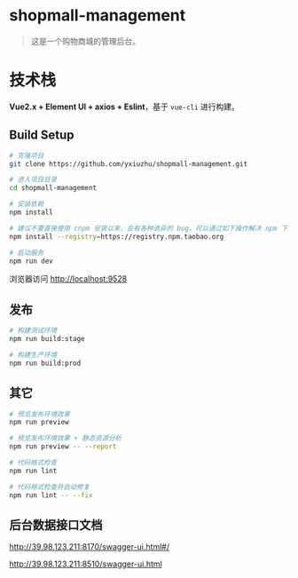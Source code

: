 # shopmall-management

> 这是一个购物商城的管理后台。

# 技术栈
**Vue2.x + Element UI + axios + Eslint**，基于 `vue-cli` 进行构建。

<p align="center">
  <!-- <b>SPONSORED BY</b> -->
</p>
<p align="center">
   <!-- <a href="https://finclip.com?from=vue_element" title="FinClip" target="_blank">
      <img height="200px" src="https://gitee.com/panjiachen/gitee-cdn/raw/master/vue%E8%B5%9E%E5%8A%A9.png" title="FinClip">
   </a> -->
</p>

## Build Setup

```bash
# 克隆项目
git clone https://github.com/yxiuzhu/shopmall-management.git

# 进入项目目录
cd shopmall-management

# 安装依赖
npm install

# 建议不要直接使用 cnpm 安装以来，会有各种诡异的 bug。可以通过如下操作解决 npm 下载速度慢的问题
npm install --registry=https://registry.npm.taobao.org

# 启动服务
npm run dev
```

浏览器访问 [http://localhost:9528](http://localhost:9528)

## 发布

```bash
# 构建测试环境
npm run build:stage

# 构建生产环境
npm run build:prod
```

## 其它

```bash
# 预览发布环境效果
npm run preview

# 预览发布环境效果 + 静态资源分析
npm run preview -- --report

# 代码格式检查
npm run lint

# 代码格式检查并自动修复
npm run lint -- --fix
```

## 后台数据接口文档
http://39.98.123.211:8170/swagger-ui.html#/

http://39.98.123.211:8510/swagger-ui.html